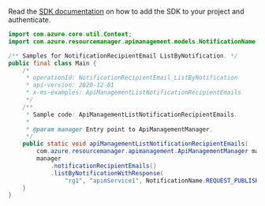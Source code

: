 Read the [SDK documentation](https://github.com/Azure/azure-sdk-for-java/blob/azure-resourcemanager-apimanagement_1.0.0-beta.2/sdk/apimanagement/azure-resourcemanager-apimanagement/README.md) on how to add the SDK to your project and authenticate.

```java
import com.azure.core.util.Context;
import com.azure.resourcemanager.apimanagement.models.NotificationName;

/** Samples for NotificationRecipientEmail ListByNotification. */
public final class Main {
    /*
     * operationId: NotificationRecipientEmail_ListByNotification
     * api-version: 2020-12-01
     * x-ms-examples: ApiManagementListNotificationRecipientEmails
     */
    /**
     * Sample code: ApiManagementListNotificationRecipientEmails.
     *
     * @param manager Entry point to ApiManagementManager.
     */
    public static void apiManagementListNotificationRecipientEmails(
        com.azure.resourcemanager.apimanagement.ApiManagementManager manager) {
        manager
            .notificationRecipientEmails()
            .listByNotificationWithResponse(
                "rg1", "apimService1", NotificationName.REQUEST_PUBLISHER_NOTIFICATION_MESSAGE, Context.NONE);
    }
}
```
